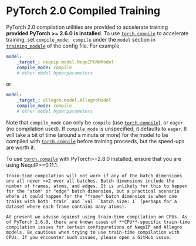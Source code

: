 # PyTorch 2.0 Compiled Training

PyTorch 2.0 compilation utilities are provided to accelerate training **provided PyTorch >= 2.6.0 is installed**.
To use [`torch.compile`](https://pytorch.org/docs/stable/generated/torch.compile.html) to accelerate training, set `compile_mode: compile` under the `model` section in [`training_module`](../configuration/config.md#training_module) of the config file. For example,
```yaml
model:
    _target_: nequip.model.NequIPGNNModel
    compile_mode: compile
    # other model hyperparameters
```
or
```yaml
model:
    _target_: allegro.model.AllegroModel
    compile_mode: compile
    # other model hyperparameters    
```
Note that `compile_mode` can only be `compile` (use [`torch.compile`](https://pytorch.org/docs/stable/generated/torch.compile.html)), or `eager` (no compilation used). If `compile_mode` is unspecified, it defaults to `eager`.
It will take a bit of time (around a minute or more) for the model to be compiled with [`torch.compile`](https://pytorch.org/docs/stable/generated/torch.compile.html) before training proceeds, but the speed-ups are worth it.

To use [`torch.compile`](https://pytorch.org/docs/stable/generated/torch.compile.html) with PyTorch>=2.8.0 installed, ensure that you are using NequIP>=0.11.1.

```{warning}
Train-time compilation will not work if any of the batch dimensions are all never >=2 over all batches. Batch dimensions include the number of frames, atoms, and edges. It is unlikely for this to happen for the "atom" or "edge" batch dimension, but a practical scenario where it could happen for the "frame" batch dimension is when one trains with both `train` and `val` `batch_size: 1` (perhaps for a dataset where each frame contains many atoms).
```

```{warning}
At present we advise against using train-time compilation on CPUs. As of PyTorch 2.6.0, there are known cases of **CPU**-specific train-time compilation issues for certain configurations of NequIP and Allegro models. Be cautious when trying to use train-time compilation with CPUs. If you encounter such issues, please open a GitHub issue.
```